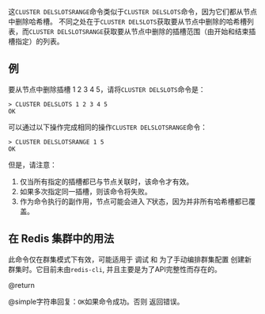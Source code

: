 这`CLUSTER DELSLOTSRANGE`命令类似于`CLUSTER DELSLOTS`命令，因为它们都从节点中删除哈希槽。
不同之处在于`CLUSTER DELSLOTS`获取要从节点中删除的哈希槽列表，而`CLUSTER DELSLOTSRANGE`获取要从节点中删除的插槽范围（由开始和结束插槽指定）的列表。

## 例

要从节点中删除插槽 1 2 3 4 5，请将`CLUSTER DELSLOTS`命令是：

    > CLUSTER DELSLOTS 1 2 3 4 5
    OK

可以通过以下操作完成相同的操作`CLUSTER DELSLOTSRANGE`命令：

    > CLUSTER DELSLOTSRANGE 1 5
    OK

但是，请注意：

1.  仅当所有指定的插槽都已与节点关联时，该命令才有效。
2.  如果多次指定同一插槽，则该命令将失败。
3.  作为命令执行的副作用，节点可能会进入*下*状态，因为并非所有哈希槽都已覆盖。

## 在 Redis 集群中的用法

此命令仅在群集模式下有效，可能适用于
调试 和 为了手动编排群集配置
创建新群集时。它目前未由`redis-cli`,
并且主要是为了API完整性而存在的。

@return

@simple字符串回复：`OK`如果命令成功。否则
返回错误。

